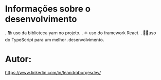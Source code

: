 # Informações sobre o desenvolvimento

. 📚 uso da biblioteca yarn no projeto.
. ⚛️ uso do framework React.
. 🧑‍💻uso do TypeScript para um melhor .desenvolvimento.

# Autor:

https://www.linkedin.com/in/leandroborgesdev/
